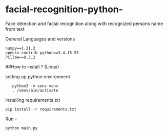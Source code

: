 # facial-recognition-python-
Face detection and facial recognition along with recognized persons name from text

General Languages and versions
    
    numpy==1.21.2
    opencv-contrib-python==3.4.15.55
    Pillow==8.3.2

##How to install ? (Linux)

setting up  python environment 

       python3 -m venv venv 
       . /venv/bin/activate
       
installing requirements.txt 

    pip install -r requirements.txt
    
Run -

    python main.py
